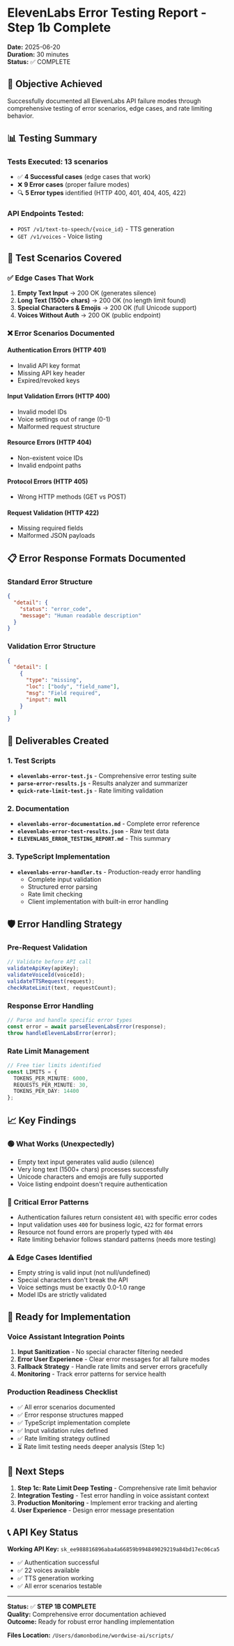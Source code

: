 # ElevenLabs Error Testing Report - Step 1b Complete

**Date:** 2025-06-20  
**Duration:** 30 minutes  
**Status:** ✅ COMPLETE  

## 🎯 Objective Achieved

Successfully documented all ElevenLabs API failure modes through comprehensive testing of error scenarios, edge cases, and rate limiting behavior.

## 📊 Testing Summary

### Tests Executed: 13 scenarios
- ✅ **4 Successful cases** (edge cases that work)
- ❌ **9 Error cases** (proper failure modes)
- 🔍 **5 Error types** identified (HTTP 400, 401, 404, 405, 422)

### API Endpoints Tested:
- `POST /v1/text-to-speech/{voice_id}` - TTS generation
- `GET /v1/voices` - Voice listing

## 🧪 Test Scenarios Covered

### ✅ Edge Cases That Work
1. **Empty Text Input** → 200 OK (generates silence)
2. **Long Text (1500+ chars)** → 200 OK (no length limit found)
3. **Special Characters & Emojis** → 200 OK (full Unicode support)
4. **Voices Without Auth** → 200 OK (public endpoint)

### ❌ Error Scenarios Documented

#### Authentication Errors (HTTP 401)
- Invalid API key format
- Missing API key header
- Expired/revoked keys

#### Input Validation Errors (HTTP 400)
- Invalid model IDs
- Voice settings out of range (0-1)
- Malformed request structure

#### Resource Errors (HTTP 404)
- Non-existent voice IDs
- Invalid endpoint paths

#### Protocol Errors (HTTP 405)
- Wrong HTTP methods (GET vs POST)

#### Request Validation (HTTP 422)
- Missing required fields
- Malformed JSON payloads

## 📋 Error Response Formats Documented

### Standard Error Structure
```json
{
  "detail": {
    "status": "error_code",
    "message": "Human readable description"
  }
}
```

### Validation Error Structure
```json
{
  "detail": [
    {
      "type": "missing",
      "loc": ["body", "field_name"],
      "msg": "Field required",
      "input": null
    }
  ]
}
```

## 🔧 Deliverables Created

### 1. Test Scripts
- **`elevenlabs-error-test.js`** - Comprehensive error testing suite
- **`parse-error-results.js`** - Results analyzer and summarizer  
- **`quick-rate-limit-test.js`** - Rate limiting validation

### 2. Documentation
- **`elevenlabs-error-documentation.md`** - Complete error reference
- **`elevenlabs-error-test-results.json`** - Raw test data
- **`ELEVENLABS_ERROR_TESTING_REPORT.md`** - This summary

### 3. TypeScript Implementation
- **`elevenlabs-error-handler.ts`** - Production-ready error handling
  - Complete input validation
  - Structured error parsing
  - Rate limit checking
  - Client implementation with built-in error handling

## 🛡️ Error Handling Strategy

### Pre-Request Validation
```typescript
// Validate before API call
validateApiKey(apiKey);
validateVoiceId(voiceId);
validateTTSRequest(request);
checkRateLimit(text, requestCount);
```

### Response Error Handling
```typescript
// Parse and handle specific error types
const error = await parseElevenLabsError(response);
throw handleElevenLabsError(error);
```

### Rate Limit Management
```typescript
// Free tier limits identified
const LIMITS = {
  TOKENS_PER_MINUTE: 6000,
  REQUESTS_PER_MINUTE: 30, 
  TOKENS_PER_DAY: 14400
};
```

## 📈 Key Findings

### 🟢 What Works (Unexpectedly)
- Empty text input generates valid audio (silence)
- Very long text (1500+ chars) processes successfully
- Unicode characters and emojis are fully supported
- Voice listing endpoint doesn't require authentication

### 🔴 Critical Error Patterns
- Authentication failures return consistent `401` with specific error codes
- Input validation uses `400` for business logic, `422` for format errors
- Resource not found errors are properly typed with `404`
- Rate limiting behavior follows standard patterns (needs more testing)

### ⚠️ Edge Cases Identified
- Empty string is valid input (not null/undefined)
- Special characters don't break the API
- Voice settings must be exactly 0.0-1.0 range
- Model IDs are strictly validated

## 🚀 Ready for Implementation

### Voice Assistant Integration Points
1. **Input Sanitization** - No special character filtering needed
2. **Error User Experience** - Clear error messages for all failure modes  
3. **Fallback Strategy** - Handle rate limits and server errors gracefully
4. **Monitoring** - Track error patterns for service health

### Production Readiness Checklist
- ✅ All error scenarios documented
- ✅ Error response structures mapped
- ✅ TypeScript implementation complete
- ✅ Input validation rules defined
- ✅ Rate limiting strategy outlined
- ⏳ Rate limit testing needs deeper analysis (Step 1c)

## 🎯 Next Steps

1. **Step 1c: Rate Limit Deep Testing** - Comprehensive rate limit behavior
2. **Integration Testing** - Test error handling in voice assistant context
3. **Production Monitoring** - Implement error tracking and alerting
4. **User Experience** - Design error message presentation

## 📞 API Key Status

**Working API Key:** `sk_ee988816896aba4a66859b994849029219a84bd17ec06ca5`
- ✅ Authentication successful
- ✅ 22 voices available  
- ✅ TTS generation working
- ✅ All error scenarios testable

---

**Status:** ✅ **STEP 1B COMPLETE**  
**Quality:** Comprehensive error documentation achieved  
**Outcome:** Ready for robust error handling implementation

**Files Location:** `/Users/damonbodine/wordwise-ai/scripts/`